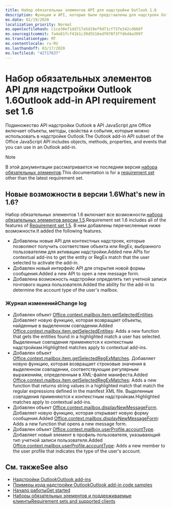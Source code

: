 ```yaml
---
title: Набор обязательных элементов API для надстройки Outlook 1.6
description: Функции и API, которые были представлены для надстроек Outlook и API JavaScript для Office в составе API почтовых ящиков 1,6.
ms.date: 02/19/2020
localization_priority: Normal
ms.openlocfilehash: c1ce30ef1dd717a5d19ef9d71cf737e342cd660f
ms.sourcegitcommit: fa4e81fcf41b1c39d5516edf078f3ffdbd4a3997
ms.translationtype: MT
ms.contentlocale: ru-RU
ms.lasthandoff: 03/17/2020
ms.locfileid: "42717637"
---
```

# <a name="outlook-add-in-api-requirement-set-16"></a><span data-ttu-id="45c72-103">Набор обязательных элементов API для надстройки Outlook 1.6</span><span class="sxs-lookup"><span data-stu-id="45c72-103">Outlook add-in API requirement set 1.6</span></span>

<span data-ttu-id="45c72-104">Подмножество API надстройки Outlook в API JavaScript для Office включает объекты, методы, свойства и события, которые можно использовать в надстройке Outlook.</span><span class="sxs-lookup"><span data-stu-id="45c72-104">The Outlook add-in API subset of the Office JavaScript API includes objects, methods, properties, and events that you can use in an Outlook add-in.</span></span>

> [!NOTE]
> <span data-ttu-id="45c72-105">В этой документации рассматривается не последняя версия [набора обязательных элементов](../../requirement-sets/outlook-api-requirement-sets.md).</span><span class="sxs-lookup"><span data-stu-id="45c72-105">This documentation is for a [requirement set](../../requirement-sets/outlook-api-requirement-sets.md) other than the latest requirement set.</span></span>

## <a name="whats-new-in-16"></a><span data-ttu-id="45c72-106">Новые возможности в версии 1.6</span><span class="sxs-lookup"><span data-stu-id="45c72-106">What's new in 1.6?</span></span>

<span data-ttu-id="45c72-107">Набор обязательных элементов 1.6 включает все возможности [набора обязательных элементов версии 1.5](../requirement-set-1.5/outlook-requirement-set-1.5.md).</span><span class="sxs-lookup"><span data-stu-id="45c72-107">Requirement set 1.6 includes all of the features of [Requirement set 1.5](../requirement-set-1.5/outlook-requirement-set-1.5.md).</span></span> <span data-ttu-id="45c72-108">В нем добавлены перечисленные ниже возможности.</span><span class="sxs-lookup"><span data-stu-id="45c72-108">It added the following features.</span></span>

- <span data-ttu-id="45c72-109">Добавлены новые API для контекстных надстроек, которые позволяют получить соответствие объекта или RegEx, выбранного пользователем для активации надстройки.</span><span class="sxs-lookup"><span data-stu-id="45c72-109">Added new APIs for contextual add-ins to get the entity or RegEx match that the user selected to activate the add-in.</span></span>
- <span data-ttu-id="45c72-110">Добавлен новый интерфейс API для открытия новой формы сообщения.</span><span class="sxs-lookup"><span data-stu-id="45c72-110">Added a new API to open a new message form.</span></span>
- <span data-ttu-id="45c72-111">Добавлена возможность надстройки определять тип учетной записи почтового ящика пользователя.</span><span class="sxs-lookup"><span data-stu-id="45c72-111">Added the ability for the add-in to determine the account type of the user's mailbox.</span></span>

### <a name="change-log"></a><span data-ttu-id="45c72-112">Журнал изменений</span><span class="sxs-lookup"><span data-stu-id="45c72-112">Change log</span></span>

- <span data-ttu-id="45c72-113">Добавлен объект [Office.context.mailbox.item.getSelectedEntities](office.context.mailbox.item.md#methods). Добавляет новую функцию, которая возвращает объекты, найденные в выделенном совпадении.</span><span class="sxs-lookup"><span data-stu-id="45c72-113">Added [Office.context.mailbox.item.getSelectedEntities](office.context.mailbox.item.md#methods): Adds a new function that gets the entities found in a highlighted match a user has selected.</span></span> <span data-ttu-id="45c72-114">Выделенные совпадения применяются к контекстным надстройкам.</span><span class="sxs-lookup"><span data-stu-id="45c72-114">Highlighted matches apply to contextual add-ins.</span></span>
- <span data-ttu-id="45c72-115">Добавлен объект [Office.context.mailbox.item.getSelectedRegExMatches](office.context.mailbox.item.md#methods). Добавляет новую функцию, которая возвращает строковые значения в выделенном совпадении, соответствующие регулярным выражениям, определенным в XML-файле манифеста.</span><span class="sxs-lookup"><span data-stu-id="45c72-115">Added [Office.context.mailbox.item.getSelectedRegExMatches](office.context.mailbox.item.md#methods): Adds a new function that returns string values in a highlighted match that match the regular expressions defined in the manifest XML file.</span></span> <span data-ttu-id="45c72-116">Выделенные совпадения применяются к контекстным надстройкам.</span><span class="sxs-lookup"><span data-stu-id="45c72-116">Highlighted matches apply to contextual add-ins.</span></span>
- <span data-ttu-id="45c72-117">Добавлен объект [Office.context.mailbox.displayNewMessageForm](office.context.mailbox.md#methods). Добавляет новую функцию, которая открывает новую форму сообщения.</span><span class="sxs-lookup"><span data-stu-id="45c72-117">Added [Office.context.mailbox.displayNewMessageForm](office.context.mailbox.md#methods): Adds a new function that opens a new message form.</span></span>
- <span data-ttu-id="45c72-118">Добавлен объект [Office.context.mailbox.userProfile.accountType](/javascript/api/outlook/office.userprofile?view=outlook-js-1.6#accounttype). Добавляет новый элемент в профиль пользователя, указывающий тип учетной записи пользователя.</span><span class="sxs-lookup"><span data-stu-id="45c72-118">Added [Office.context.mailbox.userProfile.accountType](/javascript/api/outlook/office.userprofile?view=outlook-js-1.6#accounttype): Adds a new member to the user profile that indicates the type of the user's account.</span></span>

## <a name="see-also"></a><span data-ttu-id="45c72-119">См. также</span><span class="sxs-lookup"><span data-stu-id="45c72-119">See also</span></span>

- [<span data-ttu-id="45c72-120">Надстройки Outlook</span><span class="sxs-lookup"><span data-stu-id="45c72-120">Outlook add-ins</span></span>](../../../outlook/outlook-add-ins-overview.md)
- [<span data-ttu-id="45c72-121">Примеры кода надстройки Outlook</span><span class="sxs-lookup"><span data-stu-id="45c72-121">Outlook add-in code samples</span></span>](https://developer.microsoft.com/outlook/gallery/?filterBy=Outlook,Samples,Add-ins)
- [<span data-ttu-id="45c72-122">Начало работы</span><span class="sxs-lookup"><span data-stu-id="45c72-122">Get started</span></span>](../../../quickstarts/outlook-quickstart.md)
- [<span data-ttu-id="45c72-123">Наборы обязательных элементов и поддерживаемые клиенты</span><span class="sxs-lookup"><span data-stu-id="45c72-123">Requirement sets and supported clients</span></span>](../../requirement-sets/outlook-api-requirement-sets.md)
